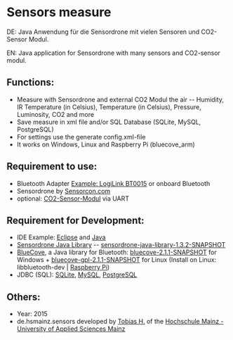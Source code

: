 Sensors measure
====================

DE: Java Anwendung für die Sensordrone mit vielen Sensoren und CO2-Sensor Modul. 

EN: Java application for Sensordrone with many sensors and CO2-sensor modul.

Functions:
--------------
- Measure with Sensordrone and external CO2 Modul the air
-- Humidity, IR Temperature (in Celsius), Temperature (in Celsius), Pressure, Luminosity, CO2 and more
- Save measure in xml file and/or SQL Database (SQLite, MySQL, PostgreSQL)
- For settings use the generate config.xml-file
- It works on Windows, Linux and Raspberry Pi (bluecove_arm)

Requirement to use:
--------------
- Bluetooth Adapter [Example: LogiLink BT0015](http://www.logilink.org/showproduct/BT0015.htm?seticlanguage=en) or onboard Bluetooth
- Sensordrone by [Sensorcon.com](http://sensorcon.com/products/sensordrone-multisensor-tool)
- optional: [CO2-Sensor-Modul](http://www.mb-systemtechnik.de/produkte_co2_messung_co2_sensor_modul_mit_ausgang.htm) via UART

Requirement for Development:
--------------
- IDE Example: [Eclipse](https://eclipse.org/) and [Java](https://www.java.com/)
- [Sensordrone Java Library](http://developer.sensordrone.com/downloads/) -- [sensordrone-java-library-1.3.2-SNAPSHOT](http://developer.sensordrone.com/files/libraries/sensordrone-java-library-1.3.2-SNAPSHOT.jar)
- [BlueCove](http://bluecove.org/), a Java library for Bluetooth: [bluecove-2.1.1-SNAPSHOT](http://snapshot.bluecove.org/distribution/download/2.1.1-SNAPSHOT/2.1.1-SNAPSHOT.63/bluecove-2.1.1-SNAPSHOT.jar) for Windows + [bluecove-gpl-2.1.1-SNAPSHOT](http://snapshot.bluecove.org/distribution/download/2.1.1-SNAPSHOT/2.1.1-SNAPSHOT.63/bluecove-gpl-2.1.1-SNAPSHOT.jar) for Linux (Install on Linux: libbluetooth-dev | [Raspberry Pi](https://www.raspberrypi.org/forums/viewtopic.php?f=81&t=58758))
- JDBC (SQL): [SQLite](https://bitbucket.org/xerial/sqlite-jdbc/downloads/), [MySQL](http://dev.mysql.com/downloads/connector/j/), [PostgreSQL](https://jdbc.postgresql.org/download.html) 

Others:
--------------
- Year: 2015
- de.hsmainz.sensors developed by [Tobias H.](https://github.com/TobiasH87) of the [Hochschule Mainz - University of Applied Sciences Mainz](http://gi.hs-mainz.de/)
